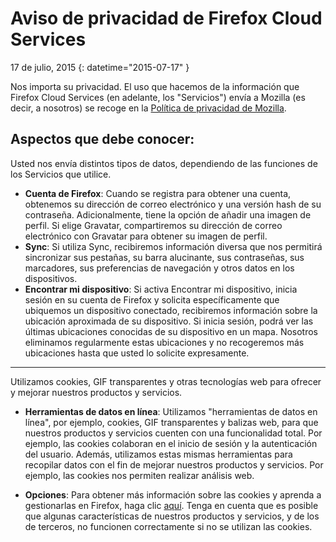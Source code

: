 # Aviso de privacidad de Firefox Cloud Services

17 de julio, 2015
{: datetime="2015-07-17" }

Nos importa su privacidad. El uso que hacemos de la información que Firefox Cloud Services (en adelante, los "Servicios") envía a Mozilla (es decir, a nosotros) se recoge en la [Política de privacidad de Mozilla](https://www.mozilla.org/privacy/).

## Aspectos que debe conocer:

Usted nos envía distintos tipos de datos, dependiendo de las funciones de los Servicios que utilice.

* **Cuenta de Firefox**: Cuando se registra para obtener una cuenta, obtenemos su dirección de correo electrónico y una versión hash de su contraseña. Adicionalmente, tiene la opción de añadir una imagen de perfil. Si elige Gravatar, compartiremos su dirección de correo electrónico con Gravatar para obtener su imagen de perfil.
* **Sync**: Si utiliza Sync, recibiremos información diversa que nos permitirá sincronizar sus pestañas, su barra alucinante, sus contraseñas, sus marcadores, sus preferencias de navegación y otros datos en los dispositivos.
* **Encontrar mi dispositivo**: Si activa Encontrar mi dispositivo, inicia sesión en su cuenta de Firefox y solicita específicamente que ubiquemos un dispositivo conectado, recibiremos información sobre la ubicación aproximada de su dispositivo.  Si inicia sesión, podrá ver las últimas ubicaciones conocidas de su dispositivo en un mapa.  Nosotros eliminamos regularmente estas ubicaciones y no recogeremos más ubicaciones hasta que usted lo solicite expresamente.

---------------------------------------

Utilizamos cookies, GIF transparentes y otras tecnologías web para ofrecer y mejorar nuestros productos y servicios.

* **Herramientas de datos en línea**: Utilizamos "herramientas de datos en línea", por ejemplo, cookies, GIF transparentes y balizas web, para que nuestros productos y servicios cuenten con una funcionalidad total. Por ejemplo, las cookies colaboran en el inicio de sesión y la autenticación del usuario. Además, utilizamos estas mismas herramientas para recopilar datos con el fin de mejorar nuestros productos y servicios. Por ejemplo, las cookies nos permiten realizar análisis web.

* **Opciones**: Para obtener más información sobre las cookies y aprenda a gestionarlas en Firefox, haga clic [aquí](https://support.mozilla.org/es/kb/cookies-informacion-que-los-sitios-web-guardan-en-). Tenga en cuenta que es posible que algunas características de nuestros productos y servicios, y de los de terceros, no funcionen correctamente si no se utilizan las cookies.
